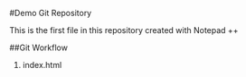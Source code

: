#Demo Git Repository

This is the first file in this repository created with Notepad ++

##Git Workflow

1. index.html